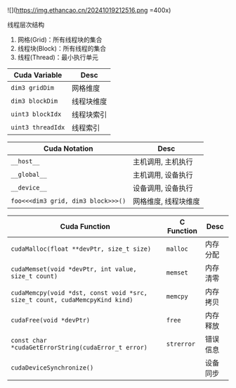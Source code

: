 


![](https://img.ethancao.cn/20241019212516.png =400x)

线程层次结构
1. 网格(Grid)：所有线程块的集合
2. 线程块(Block)：所有线程的集合
3. 线程(Thread)：最小执行单元

| Cuda Variable     | Desc       |
| ----------------- | ---------- |
| `dim3 gridDim`    | 网格维度   |
| `dim3 blockDim`   | 线程块维度 |
| `uint3 blockIdx`  | 线程块索引 |
| `uint3 threadIdx` | 线程索引   |


| Cuda Notation                      | Desc                 |
| ---------------------------------- | -------------------- |
| `__host__`                         | 主机调用, 主机执行   |
| `__global__`                       | 主机调用, 设备执行   |
| `__device__`                       | 设备调用, 设备执行   |
| `foo<<<dim3 grid, dim3 block>>>()` | 网格维度, 线程块维度 |


| Cuda Function                                                               | C Function | Desc     |
| --------------------------------------------------------------------------- | ---------- | -------- |
| `cudaMalloc(float **devPtr, size_t size)`                                   | `malloc`   | 内存分配 |
| `cudaMemset(void *devPtr, int value, size_t count)`                         | `memset`   | 内存清零 |
| `cudaMemcpy(void *dst, const void *src, size_t count, cudaMemcpyKind kind)` | `memcpy`   | 内存拷贝 |
| `cudaFree(void *devPtr)`                                                    | `free`     | 内存释放 |
| `const char *cudaGetErrorString(cudaError_t error)`                         | `strerror` | 错误信息 |
| `cudaDeviceSynchronize()`                                                   |            | 设备同步 |



